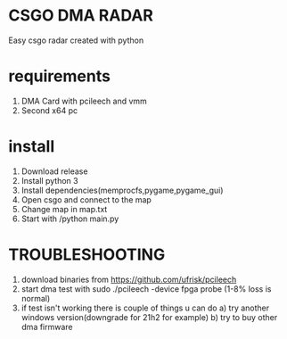 # CSGO DMA RADAR
Easy csgo radar created with python
# requirements
1. DMA Card with pcileech and vmm
2. Second x64 pc
# install
1. Download release
2. Install python 3
3. Install dependencies(memprocfs,pygame,pygame_gui)
4. Open csgo and connect to the map
5. Change map in map.txt
6. Start with /python main.py

# TROUBLESHOOTING
1. download binaries from https://github.com/ufrisk/pcileech
2. start dma test with sudo ./pcileech -device fpga probe       (1-8% loss is normal)
3. if test isn't working there is couple of things u can do
   a) try another windows version(downgrade for 21h2 for example)
   b) try to buy other dma firmware 
